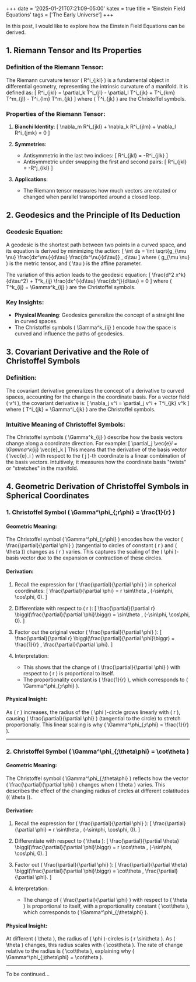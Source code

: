 +++
date = '2025-01-21T07:21:09-05:00'
katex = true
title = 'Einstein Field Equations'
tags = ['The Early Universe']
+++

In this post, I would like to explore how the Einstein Field Equations can be derived.

## 1. Riemann Tensor and Its Properties

### Definition of the Riemann Tensor:
The Riemann curvature tensor \( R^i_{jkl} \) is a fundamental object in differential geometry, representing the intrinsic curvature of a manifold. It is defined as:
\[
R^i_{jkl} = \partial_k T^i_{jl} - \partial_l T^i_{jk} + T^i_{km} T^m_{jl} - T^i_{lm} T^m_{jk}
\]
where \( T^i_{jk} \) are the Christoffel symbols.

### Properties of the Riemann Tensor:
1. **Bianchi Identity**:
   \[
   \nabla_m R^i_{jkl} + \nabla_k R^i_{jlm} + \nabla_l R^i_{jmk} = 0
   \]

2. **Symmetries**:
   - Antisymmetric in the last two indices:
     \[
     R^i_{jkl} = -R^i_{jlk}
     \]
   - Antisymmetric under swapping the first and second pairs:
     \[
     R^i_{jkl} = -R^j_{ikl}
     \]

3. **Applications**:
   - The Riemann tensor measures how much vectors are rotated or changed when parallel transported around a closed loop.


## 2. Geodesics and the Principle of Its Deduction

### Geodesic Equation:
A geodesic is the shortest path between two points in a curved space, and its equation is derived by minimizing the action:
\[
\int ds = \int \sqrt{g_{\mu \nu} \frac{dx^\mu}{d\tau} \frac{dx^\nu}{d\tau}} \, d\tau
\]
where \( g_{\mu \nu} \) is the metric tensor, and \( \tau \) is the affine parameter.

The variation of this action leads to the geodesic equation:
\[
\frac{d^2 x^k}{d\tau^2} + T^k_{ij} \frac{dx^i}{d\tau} \frac{dx^j}{d\tau} = 0
\]
where \( T^k_{ij} = \Gamma^k_{ij} \) are the Christoffel symbols.

### Key Insights:
- **Physical Meaning**: Geodesics generalize the concept of a straight line in curved spaces.
- The Christoffel symbols \( \Gamma^k_{ij} \) encode how the space is curved and influence the paths of geodesics.


## 3. Covariant Derivative and the Role of Christoffel Symbols

### Definition:
The covariant derivative generalizes the concept of a derivative to curved spaces, accounting for the change in the coordinate basis. For a vector field \( v^i \), the covariant derivative is:
\[
\nabla_j v^i = \partial_j v^i + T^i_{jk} v^k
\]
where \( T^i_{jk} = \Gamma^i_{jk} \) are the Christoffel symbols.

### Intuitive Meaning of Christoffel Symbols:
The Christoffel symbols \( \Gamma^k_{ij} \) describe how the basis vectors change along a coordinate direction. For example:
\[
\partial_j \vec{e}_i = \Gamma^k_{ij} \vec{e}_k 
\]
This means that the derivative of the basis vector \( \vec{e}_i \) with respect to the \( j \)-th coordinate is a linear combination of the basis vectors. Intuitively, it measures how the coordinate basis "twists" or "stretches" in the manifold.


## 4. Geometric Derivation of Christoffel Symbols in Spherical Coordinates

### 1. Christoffel Symbol \( \Gamma^\phi_{\;r\phi} = \frac{1}{r} \)

#### Geometric Meaning:
The Christoffel symbol \( \Gamma^\phi_{\;r\phi} \) encodes how the vector \( \frac{\partial}{\partial \phi} \) (tangential to circles of constant \( r \) and \( \theta \)) changes as \( r \) varies. This captures the scaling of the \( \phi \)-basis vector due to the expansion or contraction of these circles.

#### Derivation:
1. Recall the expression for \( \frac{\partial}{\partial \phi} \) in spherical coordinates:
   \[
   \frac{\partial}{\partial \phi} = r \sin\theta \, (-\sin\phi, \cos\phi, 0).
   \]

2. Differentiate with respect to \( r \):
   \[
   \frac{\partial}{\partial r} \biggl(\frac{\partial}{\partial \phi}\biggr) = \sin\theta \, (-\sin\phi, \cos\phi, 0).
   \]

3. Factor out the original vector \( \frac{\partial}{\partial \phi} \):
   \[
   \frac{\partial}{\partial r} \biggl(\frac{\partial}{\partial \phi}\biggr) = \frac{1}{r} \, \frac{\partial}{\partial \phi}.
   \]

4. Interpretation:
   - This shows that the change of \( \frac{\partial}{\partial \phi} \) with respect to \( r \) is proportional to itself.
   - The proportionality constant is \( \frac{1}{r} \), which corresponds to \( \Gamma^\phi_{\;r\phi} \).

#### Physical Insight:
As \( r \) increases, the radius of the \( \phi \)-circle grows linearly with \( r \), causing \( \frac{\partial}{\partial \phi} \) (tangential to the circle) to stretch proportionally. This linear scaling is why \( \Gamma^\phi_{\;r\phi} = \frac{1}{r} \).

---

### 2. Christoffel Symbol \( \Gamma^\phi_{\;\theta\phi} = \cot\theta \)

#### Geometric Meaning:
The Christoffel symbol \( \Gamma^\phi_{\;\theta\phi} \) reflects how the vector \( \frac{\partial}{\partial \phi} \) changes when \( \theta \) varies. This describes the effect of the changing radius of circles at different colatitudes (\( \theta \)).

#### Derivation:
1. Recall the expression for \( \frac{\partial}{\partial \phi} \):
   \[
   \frac{\partial}{\partial \phi} = r \sin\theta \, (-\sin\phi, \cos\phi, 0).
   \]

2. Differentiate with respect to \( \theta \):
   \[
   \frac{\partial}{\partial \theta} \biggl(\frac{\partial}{\partial \phi}\biggr) = r \cos\theta \, (-\sin\phi, \cos\phi, 0).
   \]

3. Factor out \( \frac{\partial}{\partial \phi} \):
   \[
   \frac{\partial}{\partial \theta} \biggl(\frac{\partial}{\partial \phi}\biggr) = \cot\theta \, \frac{\partial}{\partial \phi}.
   \]

4. Interpretation:
   - The change of \( \frac{\partial}{\partial \phi} \) with respect to \( \theta \) is proportional to itself, with a proportionality constant \( \cot\theta \), which corresponds to \( \Gamma^\phi_{\;\theta\phi} \).

#### Physical Insight:
At different \( \theta \), the radius of \( \phi \)-circles is \( r \sin\theta \). As \( \theta \) changes, this radius scales with \( \cos\theta \). The rate of change relative to the radius is \( \cot\theta \), explaining why \( \Gamma^\phi_{\;\theta\phi} = \cot\theta \).


---
To be continued...